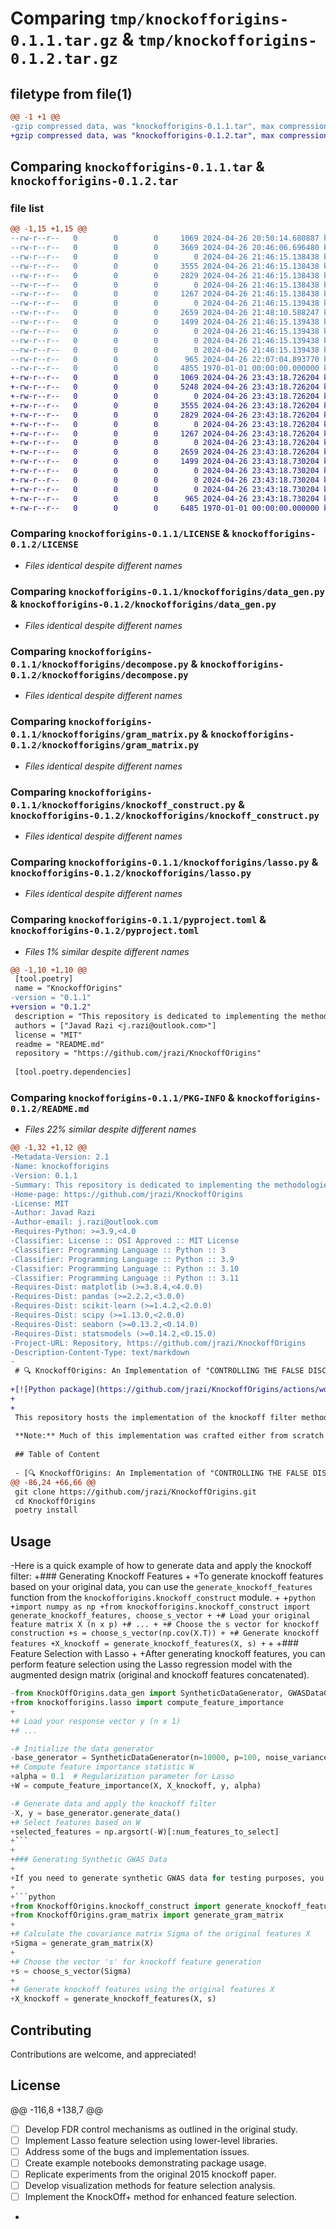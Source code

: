 # Comparing `tmp/knockofforigins-0.1.1.tar.gz` & `tmp/knockofforigins-0.1.2.tar.gz`

## filetype from file(1)

```diff
@@ -1 +1 @@
-gzip compressed data, was "knockofforigins-0.1.1.tar", max compression
+gzip compressed data, was "knockofforigins-0.1.2.tar", max compression
```

## Comparing `knockofforigins-0.1.1.tar` & `knockofforigins-0.1.2.tar`

### file list

```diff
@@ -1,15 +1,15 @@
--rw-r--r--   0        0        0     1069 2024-04-26 20:50:14.680887 knockofforigins-0.1.1/LICENSE
--rw-r--r--   0        0        0     3669 2024-04-26 20:46:06.696480 knockofforigins-0.1.1/README.md
--rw-r--r--   0        0        0        0 2024-04-26 21:46:15.138438 knockofforigins-0.1.1/knockofforigins/__init__.py
--rw-r--r--   0        0        0     3555 2024-04-26 21:46:15.138438 knockofforigins-0.1.1/knockofforigins/data_gen.py
--rw-r--r--   0        0        0     2829 2024-04-26 21:46:15.138438 knockofforigins-0.1.1/knockofforigins/decompose.py
--rw-r--r--   0        0        0        0 2024-04-26 21:46:15.138438 knockofforigins-0.1.1/knockofforigins/evaluation.py
--rw-r--r--   0        0        0     1267 2024-04-26 21:46:15.138438 knockofforigins-0.1.1/knockofforigins/gram_matrix.py
--rw-r--r--   0        0        0        0 2024-04-26 21:46:15.139438 knockofforigins-0.1.1/knockofforigins/knockoff.py
--rw-r--r--   0        0        0     2659 2024-04-26 21:48:10.588247 knockofforigins-0.1.1/knockofforigins/knockoff_construct.py
--rw-r--r--   0        0        0     1499 2024-04-26 21:46:15.139438 knockofforigins-0.1.1/knockofforigins/lasso.py
--rw-r--r--   0        0        0        0 2024-04-26 21:46:15.139438 knockofforigins-0.1.1/knockofforigins/plots.py
--rw-r--r--   0        0        0        0 2024-04-26 21:46:15.139438 knockofforigins-0.1.1/knockofforigins/testatistics.py
--rw-r--r--   0        0        0        0 2024-04-26 21:46:15.139438 knockofforigins-0.1.1/knockofforigins/utils.py
--rw-r--r--   0        0        0      965 2024-04-26 22:07:04.893770 knockofforigins-0.1.1/pyproject.toml
--rw-r--r--   0        0        0     4855 1970-01-01 00:00:00.000000 knockofforigins-0.1.1/PKG-INFO
+-rw-r--r--   0        0        0     1069 2024-04-26 23:43:18.726204 knockofforigins-0.1.2/LICENSE
+-rw-r--r--   0        0        0     5248 2024-04-26 23:43:18.726204 knockofforigins-0.1.2/README.md
+-rw-r--r--   0        0        0        0 2024-04-26 23:43:18.726204 knockofforigins-0.1.2/knockofforigins/__init__.py
+-rw-r--r--   0        0        0     3555 2024-04-26 23:43:18.726204 knockofforigins-0.1.2/knockofforigins/data_gen.py
+-rw-r--r--   0        0        0     2829 2024-04-26 23:43:18.726204 knockofforigins-0.1.2/knockofforigins/decompose.py
+-rw-r--r--   0        0        0        0 2024-04-26 23:43:18.726204 knockofforigins-0.1.2/knockofforigins/evaluation.py
+-rw-r--r--   0        0        0     1267 2024-04-26 23:43:18.726204 knockofforigins-0.1.2/knockofforigins/gram_matrix.py
+-rw-r--r--   0        0        0        0 2024-04-26 23:43:18.726204 knockofforigins-0.1.2/knockofforigins/knockoff.py
+-rw-r--r--   0        0        0     2659 2024-04-26 23:43:18.726204 knockofforigins-0.1.2/knockofforigins/knockoff_construct.py
+-rw-r--r--   0        0        0     1499 2024-04-26 23:43:18.730204 knockofforigins-0.1.2/knockofforigins/lasso.py
+-rw-r--r--   0        0        0        0 2024-04-26 23:43:18.730204 knockofforigins-0.1.2/knockofforigins/plots.py
+-rw-r--r--   0        0        0        0 2024-04-26 23:43:18.730204 knockofforigins-0.1.2/knockofforigins/testatistics.py
+-rw-r--r--   0        0        0        0 2024-04-26 23:43:18.730204 knockofforigins-0.1.2/knockofforigins/utils.py
+-rw-r--r--   0        0        0      965 2024-04-26 23:43:18.730204 knockofforigins-0.1.2/pyproject.toml
+-rw-r--r--   0        0        0     6485 1970-01-01 00:00:00.000000 knockofforigins-0.1.2/PKG-INFO
```

### Comparing `knockofforigins-0.1.1/LICENSE` & `knockofforigins-0.1.2/LICENSE`

 * *Files identical despite different names*

### Comparing `knockofforigins-0.1.1/knockofforigins/data_gen.py` & `knockofforigins-0.1.2/knockofforigins/data_gen.py`

 * *Files identical despite different names*

### Comparing `knockofforigins-0.1.1/knockofforigins/decompose.py` & `knockofforigins-0.1.2/knockofforigins/decompose.py`

 * *Files identical despite different names*

### Comparing `knockofforigins-0.1.1/knockofforigins/gram_matrix.py` & `knockofforigins-0.1.2/knockofforigins/gram_matrix.py`

 * *Files identical despite different names*

### Comparing `knockofforigins-0.1.1/knockofforigins/knockoff_construct.py` & `knockofforigins-0.1.2/knockofforigins/knockoff_construct.py`

 * *Files identical despite different names*

### Comparing `knockofforigins-0.1.1/knockofforigins/lasso.py` & `knockofforigins-0.1.2/knockofforigins/lasso.py`

 * *Files identical despite different names*

### Comparing `knockofforigins-0.1.1/pyproject.toml` & `knockofforigins-0.1.2/pyproject.toml`

 * *Files 1% similar despite different names*

```diff
@@ -1,10 +1,10 @@
 [tool.poetry]
 name = "KnockoffOrigins"
-version = "0.1.1"
+version = "0.1.2"
 description = "This repository is dedicated to implementing the methodologies from the 2015 paper \"False Discovery Rate via Knockoffs\". It provides code for generating knockoff features and applying selection procedures. The aim is to help users understand and apply the knockoff method for feature selection. Please refer to the original paper for a complete understanding."
 authors = ["Javad Razi <j.razi@outlook.com>"]
 license = "MIT"
 readme = "README.md"
 repository = "https://github.com/jrazi/KnockoffOrigins"
 
 [tool.poetry.dependencies]
```

### Comparing `knockofforigins-0.1.1/PKG-INFO` & `knockofforigins-0.1.2/README.md`

 * *Files 22% similar despite different names*

```diff
@@ -1,32 +1,12 @@
-Metadata-Version: 2.1
-Name: knockofforigins
-Version: 0.1.1
-Summary: This repository is dedicated to implementing the methodologies from the 2015 paper "False Discovery Rate via Knockoffs". It provides code for generating knockoff features and applying selection procedures. The aim is to help users understand and apply the knockoff method for feature selection. Please refer to the original paper for a complete understanding.
-Home-page: https://github.com/jrazi/KnockoffOrigins
-License: MIT
-Author: Javad Razi
-Author-email: j.razi@outlook.com
-Requires-Python: >=3.9,<4.0
-Classifier: License :: OSI Approved :: MIT License
-Classifier: Programming Language :: Python :: 3
-Classifier: Programming Language :: Python :: 3.9
-Classifier: Programming Language :: Python :: 3.10
-Classifier: Programming Language :: Python :: 3.11
-Requires-Dist: matplotlib (>=3.8.4,<4.0.0)
-Requires-Dist: pandas (>=2.2.2,<3.0.0)
-Requires-Dist: scikit-learn (>=1.4.2,<2.0.0)
-Requires-Dist: scipy (>=1.13.0,<2.0.0)
-Requires-Dist: seaborn (>=0.13.2,<0.14.0)
-Requires-Dist: statsmodels (>=0.14.2,<0.15.0)
-Project-URL: Repository, https://github.com/jrazi/KnockoffOrigins
-Description-Content-Type: text/markdown
-
 # 🔍 KnockoffOrigins: An Implementation of "CONTROLLING THE FALSE DISCOVERY RATE VIA KNOCKOFFS (2015)"
 
+[![Python package](https://github.com/jrazi/KnockoffOrigins/actions/workflows/python-package.yml/badge.svg?event=registry_package)](https://github.com/jrazi/KnockoffOrigins/actions/workflows/python-package.yml)
+
+
 This repository hosts the implementation of the knockoff filter method for controlled variable selection, based on the "Controlling the False Discovery Rate via Knockoffs" paper from 2015. The method is designed for high-dimensional data settings to effectively control the false discovery rate while preserving statistical power.
 
 **Note:** Much of this implementation was crafted either from scratch or without relying on high-level libraries. This approach was chosen primarily for educational purposes (mostly _self-educational_ purposes), allowing for a deeper understanding and exploration of the underlying algorithms. While this method involves some "reinventing the wheel," it might have some educational value. Future development may include the integration of more specialized libraries to enhance functionality and performance.
 
 ## Table of Content
 
 - [🔍 KnockoffOrigins: An Implementation of "CONTROLLING THE FALSE DISCOVERY RATE VIA KNOCKOFFS (2015)"](#-knockofforigins-an-implementation-of-controlling-the-false-discovery-rate-via-knockoffs-2015)
@@ -86,24 +66,66 @@
 git clone https://github.com/jrazi/KnockoffOrigins.git
 cd KnockoffOrigins
 poetry install
 ```
 
 ## Usage
 
-Here is a quick example of how to generate data and apply the knockoff filter:
+### Generating Knockoff Features
+
+To generate knockoff features based on your original data, you can use the `generate_knockoff_features` function from the `knockofforigins.knockoff_construct` module.
+
+```python
+import numpy as np
+from knockofforigins.knockoff_construct import generate_knockoff_features, choose_s_vector
+
+# Load your original feature matrix X (n x p)
+# ...
+
+# Choose the s vector for knockoff construction
+s = choose_s_vector(np.cov(X.T))
+
+# Generate knockoff features
+X_knockoff = generate_knockoff_features(X, s)
+```
+
+### Feature Selection with Lasso
+
+After generating knockoff features, you can perform feature selection using the Lasso regression model with the augmented design matrix (original and knockoff features concatenated).
 
 ```python
-from KnockOffOrigins.data_gen import SyntheticDataGenerator, GWASDataGenerator
+from knockofforigins.lasso import compute_feature_importance
+
+# Load your response vector y (n x 1)
+# ...
 
-# Initialize the data generator
-base_generator = SyntheticDataGenerator(n=10000, p=100, noise_variance=1.0)
+# Compute feature importance statistic W
+alpha = 0.1  # Regularization parameter for Lasso
+W = compute_feature_importance(X, X_knockoff, y, alpha)
 
-# Generate data and apply the knockoff filter
-X, y = base_generator.generate_data()
+# Select features based on W
+selected_features = np.argsort(-W)[:num_features_to_select]
+```
+
+### Generating Synthetic GWAS Data
+
+If you need to generate synthetic GWAS data for testing purposes, you can use the InfluentialFeatureGWASDataGenerator class.
+
+```python
+from KnockoffOrigins.knockoff_construct import generate_knockoff_features, choose_s_vector
+from KnockoffOrigins.gram_matrix import generate_gram_matrix
+
+# Calculate the covariance matrix Sigma of the original features X
+Sigma = generate_gram_matrix(X)
+
+# Choose the vector 's' for knockoff feature generation
+s = choose_s_vector(Sigma)
+
+# Generate knockoff features using the original features X
+X_knockoff = generate_knockoff_features(X, s)
 ```
 
 ## Contributing
 
 Contributions are welcome, and appreciated!
 
 ## License
@@ -116,8 +138,7 @@
 - [ ] Develop FDR control mechanisms as outlined in the original study.
 - [ ] Implement Lasso feature selection using lower-level libraries.
 - [ ] Address some of the bugs and implementation issues.
 - [ ] Create example notebooks demonstrating package usage.
 - [ ] Replicate experiments from the original 2015 knockoff paper.
 - [ ] Develop visualization methods for feature selection analysis.
 - [ ] Implement the KnockOff+ method for enhanced feature selection.
-
```

